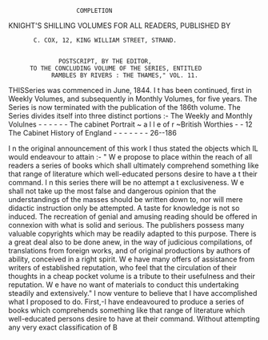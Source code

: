                        COMPLETION

KNIGHT'S SHILLING VOLUMES
                      FOR ALL READERS,
                                  PUBLISHED BY

           C. COX, 12, KING WILLIAM STREET, STRAND.


                  POSTSCRIPT, BY THE EDITOR,
          TO THE CONCLUDING VOLUME OF THE SERIES, ENTITLED
                RAMBLES BY RIVERS : THE THAMES," VOL. 11.



THISSeries was commenced in June, 1844. I t has been continued, first in
Weekly Volumes, and subsequently in Monthly Volumes, for five years. The
Series is now terminated with the publication of the 186th volume.
  The Series divides itself into three distinct portions :-
           The Weekly and Monthly Volulnes - - - -              - -
           The cabinet Portrait ~ a l l e of
                                          r ~British Worthies   - -   12
           The Cabinet History of England - - - - -             - -   26--186

   I n the original announcement of this work I thus stated the objects which IL
would endeavour to attain :-
   " W e propose to place within the reach of all readers a series of books
which shall ultimately comprehend something like that range of literature
which well-educated persons desire to have a t their command. I n this series
there will be no attempt a t exclusiveness. W e shall not take up the most
false and dangerous opinion that the understandings of the masses should be
written down to, nor will mere didactic instruction only be attempted. A
taste for knowledge is not so induced. The recreation of genial and amusing
reading should be offered in connexion with what is solid and serious. The
publishers possess many valuable copyrights which may be readily adapted to
this purpose. There is a great deal also to be done anew, in the way of
judicious compilations, of translations from foreign works, and of original
productions by authors of ability, conceived in a right spirit. W e have many
offers of assistance from writers of established reputation, who feel that the
circulation of their thoughts in a cheap pocket volume is a tribute to their
usefulness and their reputation. W e have no want of materials to conduct
this undertaking steadily and extensively."
   I now venture to believe that I have accomplished what I proposed to do.
   First,-I have endeavoured to produce a series of books which comprehends
something like that range of literature which well-educated persons desire to
have at their command. Without attempting any very exact classification of
                                                                      B
